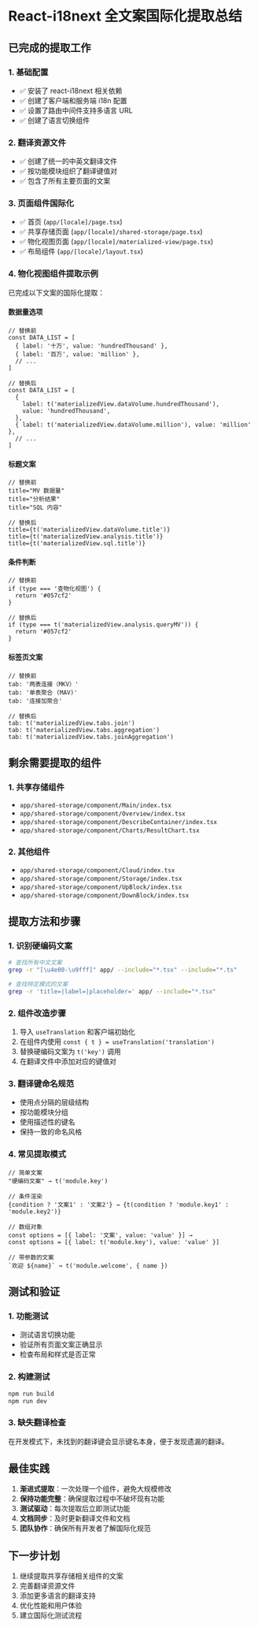 # React-i18next 全文案国际化提取总结

## 已完成的提取工作

### 1. 基础配置

- ✅ 安装了 react-i18next 相关依赖
- ✅ 创建了客户端和服务端 i18n 配置
- ✅ 设置了路由中间件支持多语言 URL
- ✅ 创建了语言切换组件

### 2. 翻译资源文件

- ✅ 创建了统一的中英文翻译文件
- ✅ 按功能模块组织了翻译键值对
- ✅ 包含了所有主要页面的文案

### 3. 页面组件国际化

- ✅ 首页 (`app/[locale]/page.tsx`)
- ✅ 共享存储页面 (`app/[locale]/shared-storage/page.tsx`)
- ✅ 物化视图页面 (`app/[locale]/materialized-view/page.tsx`)
- ✅ 布局组件 (`app/[locale]/layout.tsx`)

### 4. 物化视图组件提取示例

已完成以下文案的国际化提取：

#### 数据量选项

```tsx
// 替换前
const DATA_LIST = [
  { label: '十万', value: 'hundredThousand' },
  { label: '百万', value: 'million' },
  // ...
]

// 替换后
const DATA_LIST = [
  {
    label: t('materializedView.dataVolume.hundredThousand'),
    value: 'hundredThousand',
  },
  { label: t('materializedView.dataVolume.million'), value: 'million' },
  // ...
]
```

#### 标题文案

```tsx
// 替换前
title="MV 数据量"
title="分析结果"
title="SQL 内容"

// 替换后
title={t('materializedView.dataVolume.title')}
title={t('materializedView.analysis.title')}
title={t('materializedView.sql.title')}
```

#### 条件判断

```tsx
// 替换前
if (type === '查物化视图') {
  return '#057cf2'
}

// 替换后
if (type === t('materializedView.analysis.queryMV')) {
  return '#057cf2'
}
```

#### 标签页文案

```tsx
// 替换前
tab: '两表连接（MKV）'
tab: '单表聚合 (MAV)'
tab: '连接加聚合'

// 替换后
tab: t('materializedView.tabs.join')
tab: t('materializedView.tabs.aggregation')
tab: t('materializedView.tabs.joinAggregation')
```

## 剩余需要提取的组件

### 1. 共享存储组件

- `app/shared-storage/component/Main/index.tsx`
- `app/shared-storage/component/Overview/index.tsx`
- `app/shared-storage/component/DescribeContainer/index.tsx`
- `app/shared-storage/component/Charts/ResultChart.tsx`

### 2. 其他组件

- `app/shared-storage/component/Cloud/index.tsx`
- `app/shared-storage/component/Storage/index.tsx`
- `app/shared-storage/component/UpBlock/index.tsx`
- `app/shared-storage/component/DownBlock/index.tsx`

## 提取方法和步骤

### 1. 识别硬编码文案

```bash
# 查找所有中文文案
grep -r "[\u4e00-\u9fff]" app/ --include="*.tsx" --include="*.ts"

# 查找特定模式的文案
grep -r 'title=|label=|placeholder=' app/ --include="*.tsx"
```

### 2. 组件改造步骤

1. 导入 `useTranslation` 和客户端初始化
2. 在组件内使用 `const { t } = useTranslation('translation')`
3. 替换硬编码文案为 `t('key')` 调用
4. 在翻译文件中添加对应的键值对

### 3. 翻译键命名规范

- 使用点分隔的层级结构
- 按功能模块分组
- 使用描述性的键名
- 保持一致的命名风格

### 4. 常见提取模式

```tsx
// 简单文案
"硬编码文案" → t('module.key')

// 条件渲染
{condition ? '文案1' : '文案2'} → {t(condition ? 'module.key1' : 'module.key2')}

// 数组对象
const options = [{ label: '文案', value: 'value' }] →
const options = [{ label: t('module.key'), value: 'value' }]

// 带参数的文案
`欢迎 ${name}` → t('module.welcome', { name })
```

## 测试和验证

### 1. 功能测试

- 测试语言切换功能
- 验证所有页面文案正确显示
- 检查布局和样式是否正常

### 2. 构建测试

```bash
npm run build
npm run dev
```

### 3. 缺失翻译检查

在开发模式下，未找到的翻译键会显示键名本身，便于发现遗漏的翻译。

## 最佳实践

1. **渐进式提取**：一次处理一个组件，避免大规模修改
2. **保持功能完整**：确保提取过程中不破坏现有功能
3. **测试驱动**：每次提取后立即测试功能
4. **文档同步**：及时更新翻译文件和文档
5. **团队协作**：确保所有开发者了解国际化规范

## 下一步计划

1. 继续提取共享存储相关组件的文案
2. 完善翻译资源文件
3. 添加更多语言的翻译支持
4. 优化性能和用户体验
5. 建立国际化测试流程
